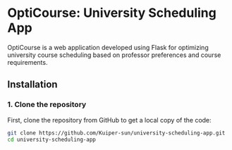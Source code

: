 
# OptiCourse: University Scheduling App

OptiCourse is a web application developed using Flask for optimizing university course scheduling based on professor preferences and course requirements.


## Installation

### 1. Clone the repository

First, clone the repository from GitHub to get a local copy of the code:

```bash
git clone https://github.com/Kuiper-sun/university-scheduling-app.git
cd university-scheduling-app
